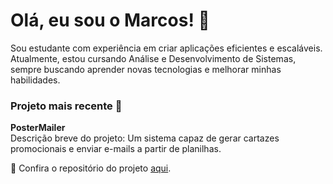 # Olá, eu sou o Marcos! 👋

Sou estudante com experiência em criar aplicações eficientes e escaláveis. Atualmente, estou cursando Análise e Desenvolvimento de Sistemas, sempre buscando aprender novas tecnologias e melhorar minhas habilidades. 

### Projeto mais recente 🚀
**PosterMailer**  
Descrição breve do projeto: Um sistema capaz de gerar cartazes promocionais e enviar e-mails a partir de planilhas.

📌 Confira o repositório do projeto [aqui](https://github.com/MarcosSlv/PosterMailer).
